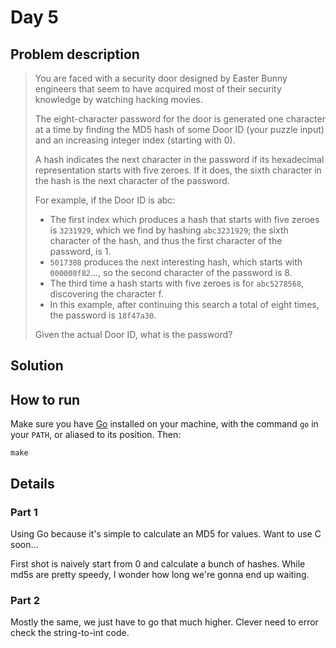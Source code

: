 # Day 5

## Problem description

> You are faced with a security door designed by Easter Bunny engineers that seem
> to have acquired most of their security knowledge by watching hacking movies.
> 
> The eight-character password for the door is generated one character at a time
> by finding the MD5 hash of some Door ID (your puzzle input) and an increasing
> integer index (starting with 0).
> 
> A hash indicates the next character in the password if its hexadecimal
> representation starts with five zeroes. If it does, the sixth character in the
> hash is the next character of the password.
> 
> For example, if the Door ID is abc:
> 
> * The first index which produces a hash that starts with five zeroes is
>   `3231929`, which we find by hashing `abc3231929`; the sixth character of the
>   hash, and thus the first character of the password, is 1.
> * `5017308` produces the next interesting hash, which starts with
>   `000008f82`..., so the second character of the password is 8.
> * The third time a hash starts with five zeroes is for `abc5278568`,
>   discovering the character f.
> * In this example, after continuing this search a total of eight times, the
>   password is `18f47a30`.
> 
> Given the actual Door ID, what is the password?

## Solution

## How to run

Make sure you have [Go][1] installed on your machine, with the command
`go` in your `PATH`, or aliased to its position. Then:

`make`

## Details

### Part 1

Using Go because it's simple to calculate an MD5 for values. Want to use C
soon…

First shot is naively start from 0 and calculate a bunch of hashes. While md5s
are pretty speedy, I wonder how long we're gonna end up waiting.

### Part 2

Mostly the same, we just have to go that much higher. Clever need to error check
the string-to-int code.

  [1]: https://golang.org/
